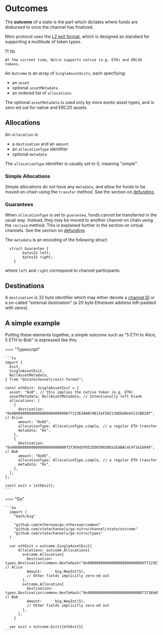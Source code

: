 # Outcomes

The **outcome** of a state is the part which dictates where funds are disbursed to once the channel has finalized.

Nitro protocol uses the [L2 exit format](https://github.com/statechannels/exit-format), which is designed as standard for supporting a multitude of token types.

!!! tip

    At the current time, Nitro supports native (e.g. ETH) and ERC20 tokens.

An `Outcome` is an array of `SingleAssetExits`, each specifying:

- an `asset`
- optional `assetMetadata`
- an ordered list of `allocations`

The optional `assetMetadata` is used only by more exotic asset types, and is zero-ed out for native and ERC20 assets.

## Allocations

An `allocation` is

- a `destination` and an `amount`
- an `allocationType` identifier
- optional `metadata`

The `allocationType` identifier is usually set to 0, meaning "simple".

### Simple Allocations

Simple allocations do not have any `metadata`, and allow for funds to be moved on-chain using the `transfer` method. See the section on [defunding](./0080-defunding-a-channel.md).

### Guarantees

When `allocationType` is set to `guarantee`, funds cannot be transferred in the usual way. Instead, they may be moved to another channel on chain using the `reclaim` method. This is explained further in the section on virtual channels. See the section on [defunding](./0080-defunding-a-channel.md).

The `metadata` is an encoding of the following struct:

```solidity
  struct Guarantee {
        bytes32 left;
        bytes32 right;
    }
```

where `left` and `right` correspond to channel participants.

## Destinations

A `destination` is 32 byte identifier which may either denote a [channel ID](./0010-states-channels.md#channel-ids) or a so-called "external destination" (a 20 byte Ethereum address left-padded with zeros).

## A simple example

Putting these elements together, a simple outcome such as "5 ETH to Alice, 5 ETH to Bob" is expressed like this:

=== "Typescript"

    ```ts
    import {
      Exit,
      SingleAssetExit,
      NullAssetMetadata,
    } from "@statechannels/exit-format";

    const ethExit: SingleAssetExit = {
      asset: "0x0", // this implies the native token (e.g. ETH)
      assetMetadata: NullAssetMetadata, // Intentionally left blank
      allocations: [
        {
          destination: "0x00000000000000000000000096f7123E3A80C9813eF50213ADEd0e4511CB820f", // Alice
          amount: "0x05",
          allocationType: AllocationType.simple, // a regular ETH transfer
          metadata: "0x",
        },
        {
          destination: "0x0000000000000000000000000737369d5F8525D039038Da1EdBAC4C4f161b949", // Bob
          amount: "0x05",
          allocationType: AllocationType.simple, // a regular ETH transfer
          metadata: "0x",
        },
      ],
    };

    const exit = [ethExit];
    ```

=== "Go"

    ```Go
      import (
        "math/big"

        "github.com/ethereum/go-ethereum/common"
        "github.com/statechannels/go-nitro/channel/state/outcome"
        "github.com/statechannels/go-nitro/types"
      )

      var ethExit = outcome.SingleAssetExit{
          Allocations: outcome.Allocations{
            outcome.Allocation{
              Destination: types.Destination(common.HexToHash("0x00000000000000000000000096f7123E3A80C9813eF50213ADEd0e4511CB820f")), // Alice
              Amount:      big.NewInt(5),
              // Other fields implicitly zero-ed out
            },
            outcome.Allocation{
              Destination: types.Destination(common.HexToHash("0x0000000000000000000000000737369d5F8525D039038Da1EdBAC4C4f161b949")), // Bob
              Amount:      big.NewInt(5),
              // Other fields implicitly zero-ed out
            },
          },
        }

      var exit = outcome.Exit{{ethExit}}
    ```
